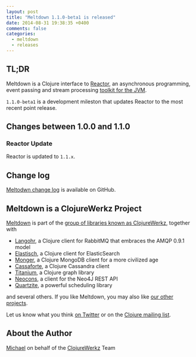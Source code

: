 ```yaml
---
layout: post
title: "Meltdown 1.1.0-beta1 is released"
date: 2014-08-31 19:38:35 +0400
comments: false
categories:
  - meltdown
  - releases
---
```


## TL;DR

Meltdown is a Clojure interface to [Reactor](https://github.com/reactor), an asynchronous
programming, event passing and stream processing [toolkit for the JVM](http://spring.io/blog/2013/11/12/it-can-t-just-be-big-data-it-has-to-be-fast-data-reactor-1-0-goes-ga).

`1.1.0-beta1` is a development mileston that updates Reactor
to the most recent point release.



## Changes between 1.0.0 and 1.1.0

### Reactor Update

Reactor is updated to `1.1.x`.


## Change log

[Meltodwn change log](https://github.com/clojurewerkz/meltdown/blob/master/ChangeLog.md) is available on GitHub.


## Meltdown is a ClojureWerkz Project

[Meltdown](https://github.com/clojurewerkz/meltdown) is part of the [group of libraries known as ClojureWerkz](http://clojurewerkz.org), together with

 * [Langohr](http://clojurerabbitmq.info), a Clojure client for RabbitMQ that embraces the AMQP 0.9.1 model
 * [Elastisch](http://clojureelasticsearch.info), a Clojure client for ElasticSearch
 * [Monger](http://clojuremongodb.info), a Clojure MongoDB client for a more civilized age
 * [Cassaforte](http://clojurecassandra.info), a Clojure Cassandra client
 * [Titanium](http://titanium.clojurewerkz.org), a Clojure graph library
 * [Neocons](http://clojureneo4j.info), a client for the Neo4J REST API
 * [Quartzite](http://clojurequartz.info), a powerful scheduling library

and several others. If you like Meltdown, you may also like [our other projects](http://clojurewerkz.org).

Let us know what you think [on Twitter](http://twitter.com/clojurewerkz) or on the [Clojure mailing list](https://groups.google.com/group/clojure).


## About the Author

[Michael](http://twitter.com/michaelklishin) on behalf of the [ClojureWerkz](http://clojurewerkz.org) Team
